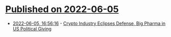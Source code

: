 # [Published on 2022-06-05](index.md)

* [2022-06-05, 16:56:16](https://news.ycombinator.com/item?id=31632714) - [Crypto Industry Eclipses Defense, Big Pharma in US Political Giving](https://www.bloomberg.com/news/articles/2022-06-02/crypto-industry-eclipses-defense-big-pharma-in-political-giving)
